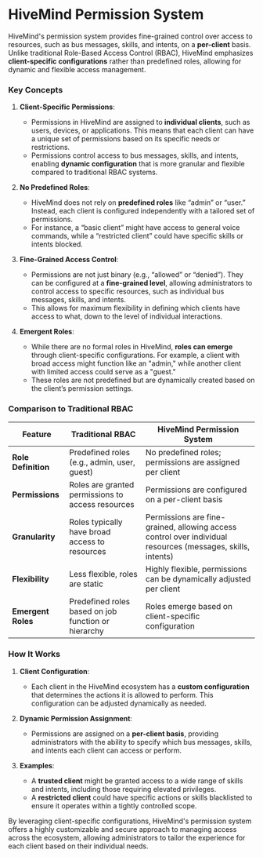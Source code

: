 # HiveMind Permission System

HiveMind's permission system provides fine-grained control over access to resources, such as bus messages, skills, and intents, on a **per-client** basis. Unlike traditional Role-Based Access Control (RBAC), HiveMind emphasizes **client-specific configurations** rather than predefined roles, allowing for dynamic and flexible access management.

### Key Concepts

1. **Client-Specific Permissions**:
    - Permissions in HiveMind are assigned to **individual clients**, such as users, devices, or applications. This means that each client can have a unique set of permissions based on its specific needs or restrictions.
    - Permissions control access to bus messages, skills, and intents, enabling **dynamic configuration** that is more granular and flexible compared to traditional RBAC systems.

2. **No Predefined Roles**:
    - HiveMind does not rely on **predefined roles** like “admin” or “user.” Instead, each client is configured independently with a tailored set of permissions.
    - For instance, a “basic client” might have access to general voice commands, while a “restricted client” could have specific skills or intents blocked.

3. **Fine-Grained Access Control**:
    - Permissions are not just binary (e.g., “allowed” or “denied”). They can be configured at a **fine-grained level**, allowing administrators to control access to specific resources, such as individual bus messages, skills, and intents.
    - This allows for maximum flexibility in defining which clients have access to what, down to the level of individual interactions.

4. **Emergent Roles**:
    - While there are no formal roles in HiveMind, **roles can emerge** through client-specific configurations. For example, a client with broad access might function like an "admin," while another client with limited access could serve as a "guest."
    - These roles are not predefined but are dynamically created based on the client’s permission settings.

### Comparison to Traditional RBAC

| **Feature**         | **Traditional RBAC**                                | **HiveMind Permission System**                                                                              |
|---------------------|-----------------------------------------------------|-------------------------------------------------------------------------------------------------------------|
| **Role Definition**  | Predefined roles (e.g., admin, user, guest)         | No predefined roles; permissions are assigned per client                                                    |
| **Permissions**      | Roles are granted permissions to access resources   | Permissions are configured on a per-client basis                                                            |
| **Granularity**      | Roles typically have broad access to resources      | Permissions are fine-grained, allowing access control over individual resources (messages, skills, intents) |
| **Flexibility**      | Less flexible, roles are static                     | Highly flexible, permissions can be dynamically adjusted per client                                         |
| **Emergent Roles**   | Predefined roles based on job function or hierarchy | Roles emerge based on client-specific configuration                                                         |

### How It Works

1. **Client Configuration**:
    - Each client in the HiveMind ecosystem has a **custom configuration** that determines the actions it is allowed to perform. This configuration can be adjusted dynamically as needed.

2. **Dynamic Permission Assignment**:
    - Permissions are assigned on a **per-client basis**, providing administrators with the ability to specify which bus messages, skills, and intents each client can access or perform.

3. **Examples**:
    - A **trusted client** might be granted access to a wide range of skills and intents, including those requiring elevated privileges.
    - A **restricted client** could have specific actions or skills blacklisted to ensure it operates within a tightly controlled scope.

By leveraging client-specific configurations, HiveMind's permission system offers a highly customizable and secure approach to managing access across the ecosystem, allowing administrators to tailor the experience for each client based on their individual needs.